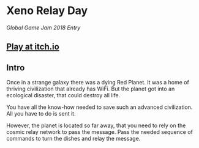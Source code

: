 # Xeno Relay Day
_Global Game Jam 2018 Entry_

## [Play at itch.io](https://ingwar.itch.io/xeno-relay-day)

## Intro

Once in a strange galaxy there was a dying Red Planet.
It was a home of thriving civilization that already has WiFi.
But the planet got into an ecological disaster,
that could destroy all life.

You have all the know-how needed to save such an advanced civilization.
All you have to do is sent it.

However, the planet is located so far away,
that you need to rely on the cosmic relay network
to pass the message.
Pass the needed sequence of commands to
turn the dishes and relay the message.

